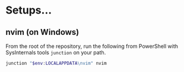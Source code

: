# Setups...

## nvim (on Windows)

From the root of the repository, run the following from PowerShell with SysInternals tools `junction` on your path.

```powershell
junction "$env:LOCALAPPDATA\nvim" nvim
```
